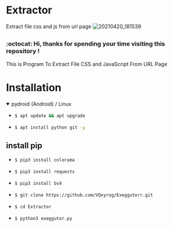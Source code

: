 # Extractor
Extract file css and js from url page
![20210420_181539](https://user-images.githubusercontent.com/82809095/115387898-7536e480-a205-11eb-82e1-ac36c4265deb.jpg)

##
### :octocat: Hi, thanks for spending your time visiting this repository !
<p>
This is Program To Extract File CSS and JavaScript From URL Page
</p>


# Installation
<details open>
<summary> pydroid (Android) / Linux</summary>

- ```bash
  $ apt update && apt upgrade
  ```

- ```bash
  $ apt install python git -y
  ```

## install pip
- ```bash
  $ pip3 install colorama
  ```

- ```bash
  $ pip3 install requests
  ```

- ```bash
  $ pip3 install bs4
  ```

- ```bash
  $ git clone https://github.com/VQxyrog/Exeggutorr.git
  ```

- ```bash
  $ cd Extractor
  ```

- ```bash
  $ python3 exeggutor.py
  ```
